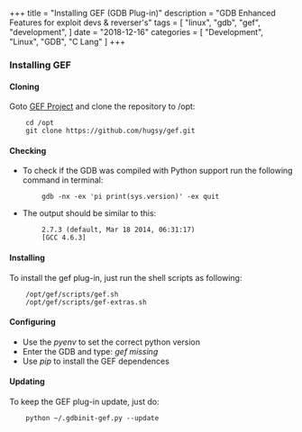 +++
title = "Installing GEF (GDB Plug-in)"
description = "GDB Enhanced Features for exploit devs & reverser's"
tags = [
    "linux",
    "gdb",
    "gef",
    "development",
]
date = "2018-12-16"
categories = [
    "Development",
    "Linux",
    "GDB",
    "C Lang"
]
+++


### Installing GEF

#### Cloning
Goto [GEF Project](https://github.com/hugsy/gef) and clone the repository to /opt:

```
    cd /opt
    git clone https://github.com/hugsy/gef.git
```


#### Checking

* To check if the GDB was compiled with Python support run the following command in terminal:

```
        gdb -nx -ex 'pi print(sys.version)' -ex quit
```

* The output should be similar to this:

```
        2.7.3 (default, Mar 18 2014, 06:31:17)
        [GCC 4.6.3]
```


#### Installing
To install the gef plug-in, just run the shell scripts as following:

```
    /opt/gef/scripts/gef.sh
    /opt/gef/scripts/gef-extras.sh
```


#### Configuring
* Use the *pyenv* to set the correct python version
* Enter the GDB and type: _gef missing_
* Use *pip* to install the GEF dependences


#### Updating
To keep the GEF plug-in update, just do:
    
```
    python ~/.gdbinit-gef.py --update
```
